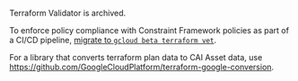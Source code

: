 Terraform Validator is archived.

To enforce policy compliance with Constraint Framework policies as part of a CI/CD pipeline, [migrate to `gcloud beta terraform vet`](https://cloud.google.com/docs/terraform/policy-validation/migrate-from-terraform-validator).

For a library that converts terraform plan data to CAI Asset data, use https://github.com/GoogleCloudPlatform/terraform-google-conversion.
